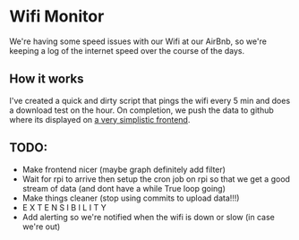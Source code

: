 # Wifi Monitor

We're having some speed issues with our Wifi at our AirBnb, so we're keeping
a log of the internet speed over the course of the days.

## How it works
I've created a quick and dirty script that pings the wifi every 5 min and does a download test on the hour. On completion, we push the data to github where its displayed on [a very simplistic frontend](https://foleyfactor.github.io/wifi_monitor).

## TODO:
 * Make frontend nicer (maybe graph definitely add filter)
 * Wait for rpi to arrive then setup the cron job on rpi so that we get a good stream of data (and dont have a while True loop going)
 * Make things cleaner (stop using commits to upload data!!!)
 * E X T E N S I B I L I T Y
 * Add alerting so we're notified when the wifi is down or slow (in case we're out)
